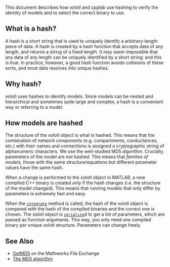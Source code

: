 This document describes how xolotl and cpplab use
hashing to verify the  identity of models and to select
the correct binary to use.

## What is a hash?


A hash is a short string that is used to uniquely identify a
arbitrary-length piece of data. A hash is created by a hash function
that accepts data of any length, and returns a string of a fixed
length. It may seem impossible that any data of any length can
be uniquely identified by a short string; and this is true. In
practice, however, a good hash function avoids collisions of these
sorts, and most data resolves into unique hashes.


## Why hash?

xolotl uses hashes to identify models. Since models can be nested
and hierarchical and sometimes quite large and complex, a hash
is a convenient way or referring to a model.

## How models are hashed

The structure of the xolotl object is what is hashed. This means that the combination
of network components (e.g. compartments, conductances, etc.) with their names and connections
is assigned a cryptographic string of alphanumeric characters. We use the well-studied MD5
algorithm. Crucially, parameters of the model are _not_ hashed. This means that
_families of models_, those with the same structure/equations but different parameter values
have the same hash.

When a change is performed to the xolotl object in MATLAB, a new compiled C++ binary
is created _only_ if the hash changes (i.e. the structure of the model changed). This means
that running models that only differ by parameters is extremely fast and easy.

When the [`integrate`](../../reference/matlab/xolotl/#integrate) method is called, the hash of the xolotl object is compared
with the hash of the compiled binaries and the correct one is chosen. The xolotl
object is [`serialize`](../../reference/matlab/cpplab/#serialize)d to get a list of parameters, which are passed as function arguments.
This way, you only need one compiled binary per unique xolotl structure. Parameters can
change freely.

## See Also

* [GetMD5](https://www.mathworks.com/matlabcentral/fileexchange/25921-getmd5) on the Mathworks File Exchange
* [The MD5 algorithm](https://en.wikipedia.org/wiki/MD5)
